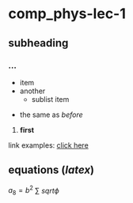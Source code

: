 # comp_phys-lec-1
## subheading
### ...

* item
* another
  * sublist item
- the
  same as _before_

1. **first**

link examples: [click here](https://markdowntutorial.com/)


## equations (_latex_)
$a_8 = b^2$
$\sum$
$sqrt{\phi}$
